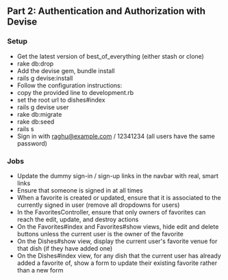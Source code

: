 ## Part 2: Authentication and Authorization with Devise

### Setup

 - Get the latest version of best_of_everything (either stash or clone)
 - rake db:drop
 - Add the devise gem, bundle install
 - rails g devise:install
 - Follow the configuration instructions:
  - copy the provided line to development.rb
  - set the root url to dishes#index
 - rails g devise user
 - rake db:migrate
 - rake db:seed
 - rails s
 - Sign in with raghu@example.com / 12341234 (all users have the same password)

### Jobs
 - Update the dummy sign-in / sign-up links in the navbar with real, smart links
 - Ensure that someone is signed in at all times
 - When a favorite is created or updated, ensure that it is associated to the currently signed in user (remove all dropdowns for users)
 - In the FavoritesController, ensure that only owners of favorites can reach the edit, update, and destroy actions
 - On the Favorites#index and Favorites#show views, hide edit and delete buttons unless the current user is the owner of the favorite
 - On the Dishes#show view, display the current user's favorite venue for that dish (if they have added one)
 - On the Dishes#index view, for any dish that the current user has already added a favorite of, show a form to update their existing favorite rather than a new form


